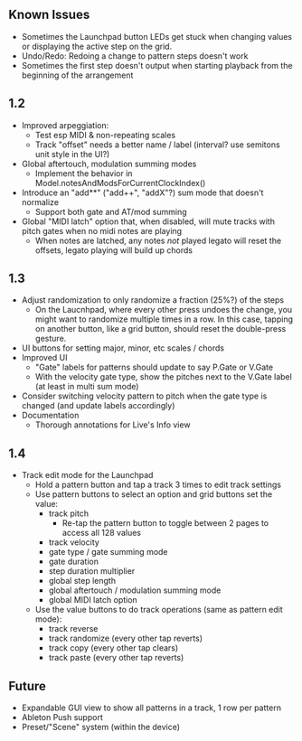 ## Known Issues
- Sometimes the Launchpad button LEDs get stuck when changing values or displaying the active step on the grid.
- Undo/Redo: Redoing a change to pattern steps doesn't work
- Sometimes the first step doesn't output when starting playback from the beginning of the arrangement

## 1.2
- Improved arpeggiation:
  - Test esp MIDI & non-repeating scales
  - Track "offset" needs a better name / label (interval? use semitons unit style in the UI?)
- Global aftertouch, modulation summing modes
  - Implement the behavior in Model.notesAndModsForCurrentClockIndex()
- Introduce an "add**" ("add++", "addX"?) sum mode that doesn't normalize
  - Support both gate and AT/mod summing
- Global "MIDI latch" option that, when disabled, will mute tracks with pitch gates when no midi notes are playing
  - When notes are latched, any notes _not_ played legato will reset the offsets, legato playing will build up chords

## 1.3
- Adjust randomization to only randomize a fraction (25%?) of the steps
  - On the Laucnhpad, where every other press undoes the change, you might want to randomize multiple times in a row. In this case, tapping on another button, like a grid button, should reset the double-press gesture.
- UI buttons for setting major, minor, etc scales / chords
- Improved UI
  - "Gate" labels for patterns should update to say P.Gate or V.Gate
  - With the velocity gate type, show the pitches next to the V.Gate label (at least in multi sum mode)
- Consider switching velocity pattern to pitch when the gate type is changed (and update labels accordingly)
- Documentation
  - Thorough annotations for Live's Info view

## 1.4
- Track edit mode for the Launchpad
  - Hold a pattern button and tap a track 3 times to edit track settings
  - Use pattern buttons to select an option and grid buttons set the value:
    - track pitch
      - Re-tap the pattern button to toggle between 2 pages to access all 128 values
    - track velocity
    - gate type / gate summing mode
    - gate duration
    - step duration multiplier
    - global step length
    - global aftertouch / modulation summing mode
    - global MIDI latch option
  - Use the value buttons to do track operations (same as pattern edit mode):
    - track reverse
    - track randomize (every other tap reverts)
    - track copy (every other tap clears)
    - track paste  (every other tap reverts)

## Future
- Expandable GUI view to show all patterns in a track, 1 row per pattern
- Ableton Push support
- Preset/"Scene" system (within the device)
